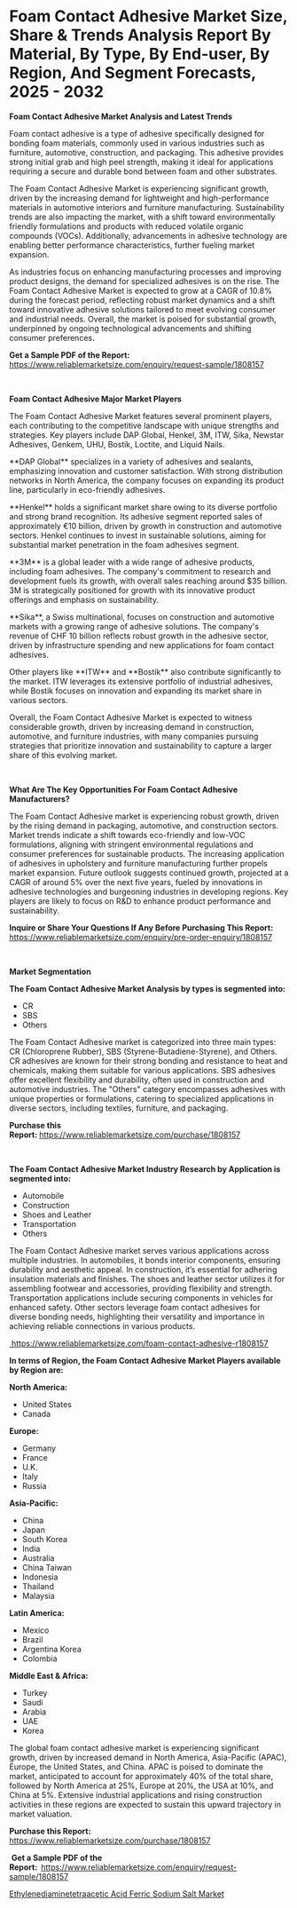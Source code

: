 <p><h1>Foam Contact Adhesive Market Size, Share & Trends Analysis Report By Material, By Type, By End-user, By Region, And Segment Forecasts, 2025 - 2032</h1></p><p><strong>Foam Contact Adhesive Market Analysis and Latest Trends</strong></p>
<p><p>Foam contact adhesive is a type of adhesive specifically designed for bonding foam materials, commonly used in various industries such as furniture, automotive, construction, and packaging. This adhesive provides strong initial grab and high peel strength, making it ideal for applications requiring a secure and durable bond between foam and other substrates. </p><p>The Foam Contact Adhesive Market is experiencing significant growth, driven by the increasing demand for lightweight and high-performance materials in automotive interiors and furniture manufacturing. Sustainability trends are also impacting the market, with a shift toward environmentally friendly formulations and products with reduced volatile organic compounds (VOCs). Additionally, advancements in adhesive technology are enabling better performance characteristics, further fueling market expansion.</p><p>As industries focus on enhancing manufacturing processes and improving product designs, the demand for specialized adhesives is on the rise. The Foam Contact Adhesive Market is expected to grow at a CAGR of 10.8% during the forecast period, reflecting robust market dynamics and a shift toward innovative adhesive solutions tailored to meet evolving consumer and industrial needs. Overall, the market is poised for substantial growth, underpinned by ongoing technological advancements and shifting consumer preferences.</p></p>
<p><strong>Get a Sample PDF of the Report:&nbsp;</strong> <a href="https://www.reliablemarketsize.com/enquiry/request-sample/1808157?utm_campaign=2334&utm_medium=2&utm_source=Github&utm_content=ia&utm_term=01042025&utm_id=foam-contact-adhesive">https://www.reliablemarketsize.com/enquiry/request-sample/1808157</a></p>
<p>&nbsp;</p>
<p><strong>Foam Contact Adhesive Major Market Players</strong></p>
<p><p>The Foam Contact Adhesive Market features several prominent players, each contributing to the competitive landscape with unique strengths and strategies. Key players include DAP Global, Henkel, 3M, ITW, Sika, Newstar Adhesives, Genkem, UHU, Bostik, Loctite, and Liquid Nails.</p><p>**DAP Global** specializes in a variety of adhesives and sealants, emphasizing innovation and customer satisfaction. With strong distribution networks in North America, the company focuses on expanding its product line, particularly in eco-friendly adhesives. </p><p>**Henkel** holds a significant market share owing to its diverse portfolio and strong brand recognition. Its adhesive segment reported sales of approximately €10 billion, driven by growth in construction and automotive sectors. Henkel continues to invest in sustainable solutions, aiming for substantial market penetration in the foam adhesives segment.</p><p>**3M** is a global leader with a wide range of adhesive products, including foam adhesives. The company's commitment to research and development fuels its growth, with overall sales reaching around $35 billion. 3M is strategically positioned for growth with its innovative product offerings and emphasis on sustainability.</p><p>**Sika**, a Swiss multinational, focuses on construction and automotive markets with a growing range of adhesive solutions. The company's revenue of CHF 10 billion reflects robust growth in the adhesive sector, driven by infrastructure spending and new applications for foam contact adhesives.</p><p>Other players like **ITW** and **Bostik** also contribute significantly to the market. ITW leverages its extensive portfolio of industrial adhesives, while Bostik focuses on innovation and expanding its market share in various sectors.</p><p>Overall, the Foam Contact Adhesive Market is expected to witness considerable growth, driven by increasing demand in construction, automotive, and furniture industries, with many companies pursuing strategies that prioritize innovation and sustainability to capture a larger share of this evolving market.</p></p>
<p>&nbsp;</p>
<p><strong>What Are The Key Opportunities For Foam Contact Adhesive Manufacturers?</strong></p>
<p><p>The Foam Contact Adhesive market is experiencing robust growth, driven by the rising demand in packaging, automotive, and construction sectors. Market trends indicate a shift towards eco-friendly and low-VOC formulations, aligning with stringent environmental regulations and consumer preferences for sustainable products. The increasing application of adhesives in upholstery and furniture manufacturing further propels market expansion. Future outlook suggests continued growth, projected at a CAGR of around 5% over the next five years, fueled by innovations in adhesive technologies and burgeoning industries in developing regions. Key players are likely to focus on R&D to enhance product performance and sustainability.</p></p>
<p><strong>Inquire or Share Your Questions If Any Before Purchasing This Report:</strong> <a href="https://www.reliablemarketsize.com/enquiry/pre-order-enquiry/1808157?utm_campaign=2334&utm_medium=2&utm_source=Github&utm_content=ia&utm_term=01042025&utm_id=foam-contact-adhesive">https://www.reliablemarketsize.com/enquiry/pre-order-enquiry/1808157</a></p>
<p>&nbsp;</p>
<p><strong>Market Segmentation</strong></p>
<p><strong>The Foam Contact Adhesive Market Analysis by types is segmented into:</strong></p>
<p><ul><li>CR</li><li>SBS</li><li>Others</li></ul></p>
<p><p>The Foam Contact Adhesive market is categorized into three main types: CR (Chloroprene Rubber), SBS (Styrene-Butadiene-Styrene), and Others. CR adhesives are known for their strong bonding and resistance to heat and chemicals, making them suitable for various applications. SBS adhesives offer excellent flexibility and durability, often used in construction and automotive industries. The "Others" category encompasses adhesives with unique properties or formulations, catering to specialized applications in diverse sectors, including textiles, furniture, and packaging.</p></p>
<p><strong>Purchase this Report:&nbsp;</strong><a href="https://www.reliablemarketsize.com/purchase/1808157?utm_campaign=2334&utm_medium=2&utm_source=Github&utm_content=ia&utm_term=01042025&utm_id=foam-contact-adhesive">https://www.reliablemarketsize.com/purchase/1808157</a></p>
<p>&nbsp;</p>
<p><strong>The Foam Contact Adhesive Market Industry Research by Application is segmented into:</strong></p>
<p><ul><li>Automobile</li><li>Construction</li><li>Shoes and Leather</li><li>Transportation</li><li>Others</li></ul></p>
<p><p>The Foam Contact Adhesive market serves various applications across multiple industries. In automobiles, it bonds interior components, ensuring durability and aesthetic appeal. In construction, it’s essential for adhering insulation materials and finishes. The shoes and leather sector utilizes it for assembling footwear and accessories, providing flexibility and strength. Transportation applications include securing components in vehicles for enhanced safety. Other sectors leverage foam contact adhesives for diverse bonding needs, highlighting their versatility and importance in achieving reliable connections in various products.</p></p>
<p><a href="https://www.reliablemarketsize.com/foam-contact-adhesive-r1808157?utm_campaign=2334&utm_medium=2&utm_source=Github&utm_content=ia&utm_term=01042025&utm_id=foam-contact-adhesive">&nbsp;https://www.reliablemarketsize.com/foam-contact-adhesive-r1808157</a></p>
<p><strong>In terms of Region, the Foam Contact Adhesive Market Players available by Region are:</strong></p>
<p>
    <p> <strong> North America: </strong>
        <ul>
            <li>United States</li>
            <li>Canada</li>
        </ul>
        </p> 
    <p> <strong> Europe: </strong>
        <ul>
            <li>Germany</li>
            <li>France</li>
            <li>U.K.</li>
            <li>Italy</li>
            <li>Russia</li>
        </ul>
        </p> 
    <p> <strong> Asia-Pacific: </strong>
        <ul>
            <li>China</li>
            <li>Japan</li>
            <li>South Korea</li>
            <li>India</li>
            <li>Australia</li>
            <li>China Taiwan</li>
            <li>Indonesia</li>
            <li>Thailand</li>
            <li>Malaysia</li>
        </ul>
        </p> 
    <p> <strong> Latin America: </strong>
        <ul>
            <li>Mexico</li>
            <li>Brazil</li>
            <li>Argentina Korea</li>
            <li>Colombia</li>
        </ul>
        </p> 
    <p> <strong> Middle East & Africa: </strong>
        <ul>
            <li>Turkey</li>
            <li>Saudi</li>
            <li>Arabia</li>
            <li>UAE</li>
            <li>Korea</li>
        </ul>
    </p>
    </p>
<p><p>The global foam contact adhesive market is experiencing significant growth, driven by increased demand in North America, Asia-Pacific (APAC), Europe, the United States, and China. APAC is poised to dominate the market, anticipated to account for approximately 40% of the total share, followed by North America at 25%, Europe at 20%, the USA at 10%, and China at 5%. Extensive industrial applications and rising construction activities in these regions are expected to sustain this upward trajectory in market valuation.</p></p>
<p><strong>Purchase this Report: </strong><a href="https://www.reliablemarketsize.com/purchase/1808157?utm_campaign=2334&utm_medium=2&utm_source=Github&utm_content=ia&utm_term=01042025&utm_id=foam-contact-adhesive">https://www.reliablemarketsize.com/purchase/1808157</a></p>
<p>&nbsp;<strong>Get a Sample PDF of the Report:&nbsp;&nbsp;</strong><a href="https://www.reliablemarketsize.com/enquiry/request-sample/1808157?utm_campaign=2334&utm_medium=2&utm_source=Github&utm_content=ia&utm_term=01042025&utm_id=foam-contact-adhesive">https://www.reliablemarketsize.com/enquiry/request-sample/1808157</a></p>
<p><strong></strong></p>
<p><p><a href="https://github.com/suleimannichelle7/Market-Research-Report-List-1/blob/main/ethylenediaminetetraacetic-acid-ferric-sodium-salt-market.md?utm_campaign=2334&utm_medium=2&utm_source=Github&utm_content=ia&utm_term=01042025&utm_id=foam-contact-adhesive">Ethylenediaminetetraacetic Acid Ferric Sodium Salt Market</a></p></p>